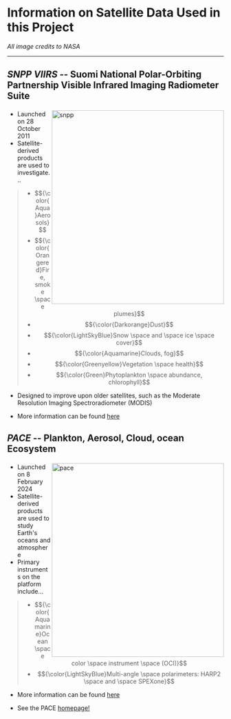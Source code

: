 # Information on Satellite Data Used in this Project
*All image credits to NASA*
***
</p>

## *SNPP VIIRS* -- Suomi National Polar-Orbiting Partnership Visible Infrared Imaging Radiometer Suite</p> 
<img align="right" width="400" height="450" alt="snpp"  src="https://github.com/user-attachments/assets/11734045-4c86-4853-ad0f-3e5a0bcbdcdd" alt="image" />

- Launched on 28 October 2011
- Satellite-derived products are used to investigate...
>- $${\color{Aqua}Aerosols}$$
>- $${\color{Orangered}Fire, smoke \space plumes}$$
>- $${\color{Darkorange}Dust}$$
>- $${\color{LightSkyBlue}Snow \space and \space ice \space cover}$$
>- $${\color{Aquamarine}Clouds, fog}$$
>- $${\color{Greenyellow}Vegetation \space health}$$
>- $${\color{Green}Phytoplankton \space abundance, chlorophyll}$$

- Designed to improve upon older satellites, such as the Moderate Resolution Imaging Spectroradiometer (MODIS) </p>
- More information can be found [here](https://ladsweb.modaps.eosdis.nasa.gov/missions-and-measurements/viirs/) </p>

## *PACE* -- Plankton, Aerosol, Cloud, ocean Ecosystem</p>
<div style='float:right' margin-left:15px; text-align:center;">
  <img align='right' width="400" height="450" alt='pace' src='https://github.com/user-attachments/assets/838f46c8-46ed-4d53-81d0-5e9500cc7864'/>
</div>

- Launched on 8 February 2024
- Satellite-derived products are used to study Earth's oceans and atmosphere
- Primary instruments on the platform include...
>- $${\color{Aquamarine}Ocean \space color \space instrument \space (OCI)}$$
>- $${\color{LightSkyBlue}Multi-angle \space polarimeters: HARP2 \space and \space SPEXone}$$
- More information can be found [here](https://pace.oceansciences.org/about.htm) </p>
- See the PACE [homepage!](https://pace.gsfc.nasa.gov/)
